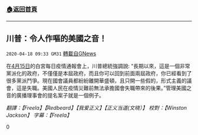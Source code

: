###  [:house:返回首頁](https://github.com/ourhimalayas/txt)
---

## 川普：令人作嘔的美國之音！
`2020-04-18 09:33 GM31` [轉載自GNews](https://gnews.org/zh-hant/177335/)

在[4月15日](https://www.youtube.com/watch?v=wQ5ZTQXD46o)的白宮每日疫情通報會上，川普總統強調說: “長期以來，這是一個非常黨派化的政府，不僅僅是本屆政府，而且你可以回到前面兩屆政府，你已經看到了很多黨派鬥爭。現在國會議員都紛紛離開華盛頓，且只開一些假的，形式主義的議會，這是失職。美國人民在疫情災難前無法承擔國會失職帶來的後果。”管理美國之音的廣播理事會的提名案子就是一個例子。

*翻譯：【Freela】【Redbeard】【我爱正义】【正义当道(文晓）】  校對：【Winston Jackson】  字幕：【Freela】*

0
